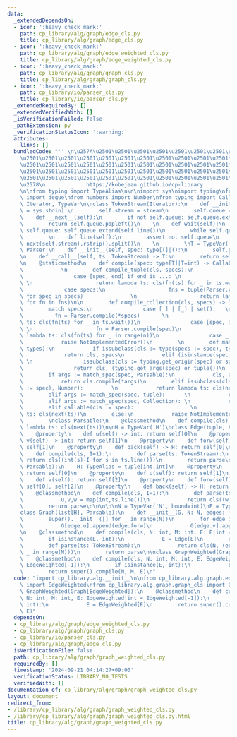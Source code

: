 ```yaml
---
data:
  _extendedDependsOn:
  - icon: ':heavy_check_mark:'
    path: cp_library/alg/graph/edge_cls.py
    title: cp_library/alg/graph/edge_cls.py
  - icon: ':heavy_check_mark:'
    path: cp_library/alg/graph/edge_weighted_cls.py
    title: cp_library/alg/graph/edge_weighted_cls.py
  - icon: ':heavy_check_mark:'
    path: cp_library/alg/graph/graph_cls.py
    title: cp_library/alg/graph/graph_cls.py
  - icon: ':heavy_check_mark:'
    path: cp_library/io/parser_cls.py
    title: cp_library/io/parser_cls.py
  _extendedRequiredBy: []
  _extendedVerifiedWith: []
  _isVerificationFailed: false
  _pathExtension: py
  _verificationStatusIcon: ':warning:'
  attributes:
    links: []
  bundledCode: "'''\n\u257A\u2501\u2501\u2501\u2501\u2501\u2501\u2501\u2501\u2501\u2501\
    \u2501\u2501\u2501\u2501\u2501\u2501\u2501\u2501\u2501\u2501\u2501\u2501\u2501\
    \u2501\u2501\u2501\u2501\u2501\u2501\u2501\u2501\u2501\u2501\u2501\u2501\u2501\
    \u2501\u2501\u2501\u2501\u2501\u2501\u2501\u2501\u2501\u2501\u2501\u2501\u2501\
    \u2501\u2501\u2501\u2501\u2501\u2501\u2501\u2501\u2501\u2501\u2501\u2501\u2501\
    \u2578\n             https://kobejean.github.io/cp-library               \n'''\n\
    \n\nfrom typing import TypeAlias\n\n\nimport sys\nimport typing\nfrom collections\
    \ import deque\nfrom numbers import Number\nfrom typing import Callable, Collection,\
    \ Iterator, TypeVar\n\nclass TokenStream(Iterator):\n    def __init__(self, stream\
    \ = sys.stdin):\n        self.stream = stream\n        self.queue = deque()\n\n\
    \    def __next__(self):\n        if not self.queue: self.queue.extend(self.line())\n\
    \        return self.queue.popleft()\n    \n    def wait(self):\n        if not\
    \ self.queue: self.queue.extend(self.line())\n        while self.queue: yield\n\
    \        \n    def line(self):\n        assert not self.queue\n        return\
    \ next(self.stream).rstrip().split()\n    \n        \nT = TypeVar('T')\nclass\
    \ Parser:\n    def __init__(self, spec: type[T]|T):\n        self.parse = Parser.compile(spec)\n\
    \n    def __call__(self, ts: TokenStream) -> T:\n        return self.parse(ts)\n\
    \n    @staticmethod\n    def compile(spec: type[T]|T=int) -> Callable[[TokenStream],T]:\n\
    \            \n        def compile_tuple(cls, specs):\n            match specs:\n\
    \                case [spec, end] if end is ...: \n                    fn = Parser.compile(spec)\
    \ \n                    return lambda ts: cls(fn(ts) for _ in ts.wait())\n   \
    \             case specs:\n                    fns = tuple(Parser.compile(spec)\
    \ for spec in specs)               \n                    return lambda ts: cls(fn(ts)\
    \ for fn in fns)\n\n        def compile_collection(cls, specs) -> list:\n    \
    \        match specs:\n                case [ ] | [_] | set():   \n          \
    \          fn = Parser.compile(*specs)       \n                    return lambda\
    \ ts: cls(fn(ts) for _ in ts.wait())\n                case [spec, int() as n]:\
    \ \n                    fn = Parser.compile(spec)\n                    return\
    \ lambda ts: cls(fn(ts) for _ in range(n))\n                case _:\n        \
    \            raise NotImplementedError()\n        \n        def match_spec(spec,\
    \ types):\n            if issubclass(cls := type(specs := spec), types):\n   \
    \             return cls, specs\n            elif (isinstance(spec, type) and\
    \ \n                issubclass(cls := typing.get_origin(spec) or spec, types)):\n\
    \                return cls, (typing.get_args(spec) or tuple())\n            \n\
    \        if args := match_spec(spec, Parsable):\n            cls, args = args\n\
    \            return cls.compile(*args)\n        elif issubclass(cls := type(offset\
    \ := spec), Number):         \n            return lambda ts: cls(next(ts)) + offset\n\
    \        elif args := match_spec(spec, tuple):      \n            return compile_tuple(*args)\n\
    \        elif args := match_spec(spec, Collection): \n            return compile_collection(*args)\n\
    \        elif callable(cls := spec):                  \n            return lambda\
    \ ts: cls(next(ts))\n        else:\n            raise NotImplementedError()\n\
    \        \nclass Parsable:\n    @classmethod\n    def compile(cls):\n        return\
    \ lambda ts: cls(next(ts))\n\nH = TypeVar('H')\nclass Edge(tuple, Parsable):\n\
    \    @property\n    def u(self) -> int: return self[0]\n    @property\n    def\
    \ v(self) -> int: return self[1]\n    @property\n    def forw(self) -> H: return\
    \ self[1]\n    @property\n    def back(self) -> H: return self[0]\n    @classmethod\n\
    \    def compile(cls, I=1):\n        def parse(ts: TokenStream):\n           \
    \ return cls((int(s)-I for s in ts.line()))\n        return parse\n\nclass EdgeWeighted(Edge,\
    \ Parsable):\n    H: TypeAlias = tuple[int,int]\n    @property\n    def w(self):\
    \ return self[0]\n    @property\n    def u(self): return self[1]\n    @property\n\
    \    def v(self): return self[2]\n    @property\n    def forw(self) -> H: return\
    \ self[0], self[2]\n    @property\n    def back(self) -> H: return self[0], self[1]\n\
    \    @classmethod\n    def compile(cls, I=1):\n        def parse(ts: TokenStream):\n\
    \            u,v,w = map(int,ts.line())\n            return cls((w,u-I,v-I))\n\
    \        return parse\n\n\n\n\nN = TypeVar('N', bound=int)\nE = TypeVar('E', bound=Edge)\n\
    class Graph(list[H], Parsable):\n    def __init__(G, N: N, edges: list[E]=[]):\n\
    \        super().__init__([] for _ in range(N))\n        for edge in edges:\n\
    \            G[edge.u].append(edge.forw)\n            G[edge.v].append(edge.back)\n\
    \n    @classmethod\n    def compile(cls, N: int, M: int, E: E|int = Edge[-1]):\n\
    \        if isinstance(E, int):\n            E = Edge[E]\n        edge = Parser.compile(E)\n\
    \        def parse(ts: TokenStream):\n            return cls(N, (edge(ts) for\
    \ _ in range(M)))\n        return parse\n\nclass GraphWeighted(Graph[EdgeWeighted]):\n\
    \    @classmethod\n    def compile(cls, N: int, M: int, E: EdgeWeighted|int =\
    \ EdgeWeighted[-1]):\n        if isinstance(E, int):\n            E = EdgeWeighted[E]\n\
    \        return super().compile(N, M, E)\n"
  code: "import cp_library.alg.__init__\n\nfrom cp_library.alg.graph.edge_weighted_cls\
    \ import EdgeWeighted\nfrom cp_library.alg.graph.graph_cls import Graph\n\nclass\
    \ GraphWeighted(Graph[EdgeWeighted]):\n    @classmethod\n    def compile(cls,\
    \ N: int, M: int, E: EdgeWeighted|int = EdgeWeighted[-1]):\n        if isinstance(E,\
    \ int):\n            E = EdgeWeighted[E]\n        return super().compile(N, M,\
    \ E)"
  dependsOn:
  - cp_library/alg/graph/edge_weighted_cls.py
  - cp_library/alg/graph/graph_cls.py
  - cp_library/io/parser_cls.py
  - cp_library/alg/graph/edge_cls.py
  isVerificationFile: false
  path: cp_library/alg/graph/graph_weighted_cls.py
  requiredBy: []
  timestamp: '2024-09-21 04:14:27+09:00'
  verificationStatus: LIBRARY_NO_TESTS
  verifiedWith: []
documentation_of: cp_library/alg/graph/graph_weighted_cls.py
layout: document
redirect_from:
- /library/cp_library/alg/graph/graph_weighted_cls.py
- /library/cp_library/alg/graph/graph_weighted_cls.py.html
title: cp_library/alg/graph/graph_weighted_cls.py
---
```


